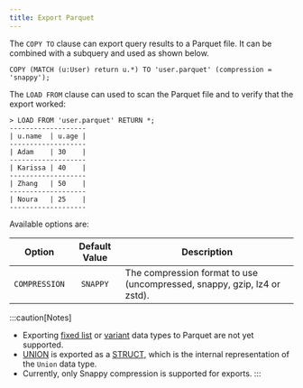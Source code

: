 ```yaml
---
title: Export Parquet
---
```


The `COPY TO` clause can export query results to a Parquet file. It can be combined with a subquery
and used as shown below.

```cypher
COPY (MATCH (u:User) return u.*) TO 'user.parquet' (compression = 'snappy');
```

The `LOAD FROM` clause can used to scan the Parquet file and to verify that the export worked:

```cypher
> LOAD FROM 'user.parquet' RETURN *;
-------------------
| u.name  | u.age |
-------------------
| Adam    | 30    |
-------------------
| Karissa | 40    |
-------------------
| Zhang   | 50    |
-------------------
| Noura   | 25    |
-------------------
```

Available options are:

<div class="scroll-table">

| Option                   | Default Value           | Description                                                               |
|:------------------------:|:-----------------------:|---------------------------------------------------------------------------|
| `COMPRESSION`                 | `SNAPPY`                     | The compression format to use (uncompressed, snappy, gzip, lz4 or zstd). |
</div>

:::caution[Notes]
- Exporting [fixed list](/cypher/data-types#list-and-array) or [variant](/cypher/data-types/variant) data types to Parquet are not yet supported.
- [UNION](/cypher/data-types#union) is exported as a [STRUCT](/cypher/data-types#struct), which is the internal representation of the `Union` data type.
- Currently, only Snappy compression is supported for exports.
:::
